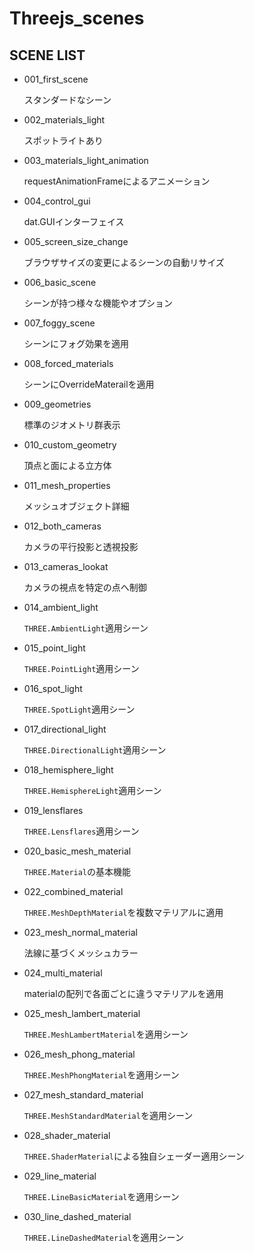 # Threejs_scenes

## SCENE LIST

- 001_first_scene

  スタンダードなシーン

- 002_materials_light

  スポットライトあり

- 003_materials_light_animation

  requestAnimationFrameによるアニメーション

- 004_control_gui

  dat.GUIインターフェイス

- 005_screen_size_change

  ブラウザサイズの変更によるシーンの自動リサイズ

- 006_basic_scene

  シーンが持つ様々な機能やオプション

- 007_foggy_scene

  シーンにフォグ効果を適用

- 008_forced_materials

  シーンにOverrideMaterailを適用

- 009_geometries

  標準のジオメトリ群表示

- 010_custom_geometry

  頂点と面による立方体

- 011_mesh_properties

  メッシュオブジェクト詳細

- 012_both_cameras

  カメラの平行投影と透視投影

- 013_cameras_lookat

  カメラの視点を特定の点へ制御

- 014_ambient_light

  ``THREE.AmbientLight``適用シーン

- 015_point_light

  ``THREE.PointLight``適用シーン

- 016_spot_light

  ``THREE.SpotLight``適用シーン

- 017_directional_light

  ``THREE.DirectionalLight``適用シーン

- 018_hemisphere_light

  ``THREE.HemisphereLight``適用シーン

- 019_lensflares

  ``THREE.Lensflares``適用シーン

- 020_basic_mesh_material

  ``THREE.Material``の基本機能

- 022_combined_material

  ``THREE.MeshDepthMaterial``を複数マテリアルに適用

- 023_mesh_normal_material

  法線に基づくメッシュカラー

- 024_multi_material

  materialの配列で各面ごとに違うマテリアルを適用

- 025_mesh_lambert_material

  ``THREE.MeshLambertMaterial``を適用シーン

- 026_mesh_phong_material

  ``THREE.MeshPhongMaterial``を適用シーン

- 027_mesh_standard_material

  ``THREE.MeshStandardMaterial``を適用シーン

- 028_shader_material

  ``THREE.ShaderMaterial``による独自シェーダー適用シーン

- 029_line_material

  ``THREE.LineBasicMaterial``を適用シーン

- 030_line_dashed_material

  ``THREE.LineDashedMaterial``を適用シーン

